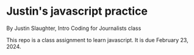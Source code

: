 # Justin's javascript practice

By Justin Slaughter, Intro Coding for Journalists class

This repo is a class assignment to learn javascript. It is due February 23, 2024.
